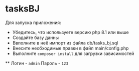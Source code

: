 # tasksBJ

Для запуска приложения:
- Убедитесь, что используете версию php 8.1 или выше
- Создайте базу данны
- Ввполните в неё импорт из файла db/tasks_bj.sql
- Внесите необходимые правки в файл main/config.php
- Выполните `composer install` для загрузки зависимостей

** Логин - `admin` Пароль - `123`